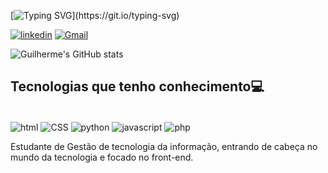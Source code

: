 [![Typing SVG](https://readme-typing-svg.demolab.com?font=Fira+Code&pause=1000&color=100C85&random=false&width=435&lines=Ol%C3%A1%2C+eu+sou+o+Guilherme+Maciel!)](https://git.io/typing-svg)

[![linkedin](https://img.shields.io/badge/LinkedIn-0077B5?style=for-the-badge&logo=linkedin&logoColor=white)](https://www.linkedin.com/in/guilherme-maciel-1752abab/)
[![Gmail](https://img.shields.io/badge/Gmail-D14836?style=for-the-badge&logo=gmail&logoColor=white)](guilherme.maciel08@gmail.com/)


![Guilherme's GitHub stats](https://github-readme-stats.vercel.app/api?username=guilhermevieiramaciel&show_icons=true&theme=dracula)

## Tecnologias que tenho conhecimento💻

<div style="display : inline_block"><br/>
<img align="center" alt="html" src="https://img.shields.io/badge/HTML-239120?style=for-the-badge&logo=html5&logoColor=white" />
  <img align="center" alt="CSS" src="https://img.shields.io/badge/CSS-239120?&style=for-the-badge&logo=css3&logoColor=white" />
  <img align="center" alt="python" src="https://img.shields.io/badge/Python-14354C?style=for-the-badge&logo=python&logoColor=white" />
  <img align="center" alt="javascript" src="https://img.shields.io/badge/JavaScript-323330?style=for-the-badge&logo=javascript&logoColor=F7DF1E" />
  <img align="center" alt="php" src="https://img.shields.io/badge/PHP-777BB4?style=for-the-badge&logo=php&logoColor=white" />


</div>

Estudante de Gestão de tecnologia da informação, entrando de cabeça no mundo da tecnologia e focado no front-end.


